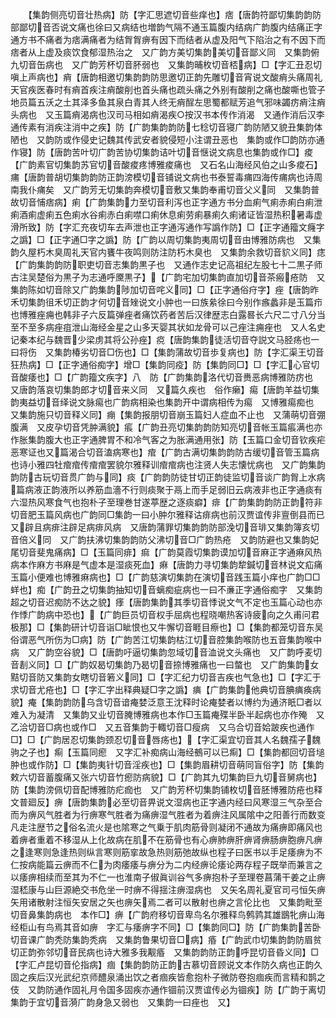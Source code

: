 <!-- { "loadSidebar": true } -->
　　【集韵侧亮切音壮热病】防【字汇思遮切音些痒也】痞【唐韵符鄙切集韵韵防部鄙切音否说文痛也徐曰又病结也増韵气隔不通玉篇腹内结病广韵腹内结痛正字通方书不痛者为痞满痛者为结胷胷痹有因下而结者从虚及阳气下陷治之有不因下而痞者从上虚及痰饮食郁湿热治之　又广韵方美切集韵美切音鄙义同　又集韵俯九切音缶病也　又广韵芳杯切音肧弱也　又集韵晡枚切音桮病】□【字汇丑忍切嗔上声病也】痟【唐韵相邀切集韵韵防思邀切正韵先雕切音宵说文酸痟头痛周礼天官疾医春时有痟首疾注痟酸削也首头痛也疏头痛之外别有酸削之痛也酸嘶也管子地员篇五沃之土其泽多鱼其泉白青其人终无痟酲左思蜀都赋芳追气邪味蠲疠痟注痟头病也　又玉篇痟渴病也汉司马相如痟渴疾○按汉书本传作消渴　又通作消后汉李通传素有消疾注消中之疾】防【广韵集韵韵防七稔切音寝广韵防陋又貌丑集韵体陋也　又韵防或作侵史记魏其传武安者貌侵短小注谓丑恶也　集韵或作□韵防亦通作寝】防【唐韵苦叶切广韵苦协切集韵诘叶切音惬说文病息也集韵或作□】痠【广韵素官切集韵苏官切音酸痠疼博雅痠痛也　又石名山海经风伯之山多痠石】痡【唐韵普胡切集韵韵防正韵滂模切音铺说文病也书泰誓毒痡四海传痡病也诗周南我仆痡矣　又广韵芳无切集韵奔模切音敷又集韵奉甫切音父义同　又集韵普故切音悑痞病】痢【广韵集韵力至切音利泻也正字通方书分血痢气痢赤痢白痢泄痢酒痢虚痢五色痢水谷痢赤白痢噤口痢休息痢劳痢暴痢久痢诸证皆湿热积暑毒虚滑所致】防【字汇充夜切车去声泄也正字通泻通作写譌作防】□【正字通籀文癃字之譌】□【正字通□字之譌】防【广韵以周切集韵夷周切音由博雅防病也　又集韵久屋朽木臭周礼天官内饔牛夜鸣则防注防朽木臭也　又集韵余救切音貁义同】痣【广韵集韵韵防职吏切音志集韵黒子也　又通作志史记高祖纪左股七十二黒子师古注吴楚俗为黒子为志通呼黡黒子】【广韵宅加切集韵直加切音茶瘢疮防　又集韵陈如切音除又广韵集韵陟加切音咤义同】□【正字通俗疛字】痤【唐韵昨禾切集韵徂禾切正韵才何切音矬说文小肿也一曰族絫徐曰今别作瘯蠡非是玉篇疖也博雅痤痈也韩非子六反篇弹痤者痛饮药者苦后汉律歴志白露晷长六尺二寸八分当至不至多病痤疽泄山海经金星之山多天婴其状如龙骨可以己痤注痈痤也　又人名史记秦本纪与魏晋少梁虏其将公孙痤】痥【唐韵集韵徒活切音夺説文马胫疡也一曰将伤　又集韵椿劣切音□伤也】□【集韵蒲故切音歩复病也】防【字汇渠王切音狂热病】□【正字通俗痴字】增□【集韵同疫】防【集韵同□】□【字汇心官切音酸痿也】□【广韵籀文疾字】八　防【广韵集韵洛代切音赉恶病博雅防疠也　又唐韵落哀切集韵郎才切音来义同　又篇久疾也　俗作癞】痬【唐韵羊益切集韵夷益切音绎说文脉痬也广韵病相染也集韵开中谓病相传为痬　又博雅痬痴也　又集韵施只切音释义同】痭【集韵报朋切音崩玉篇妇人症血不止也　又蒲萌切音弸腹满　又皮孕切音凭肿满貌】痮【广韵丑亮切集韵韵防知亮切音帐玉篇痮满也亦作胀集韵腹大也正字通脾胃不和冷气客之为胀满通用张】防【玉篇口金切音钦疾疟恶寒证也又篇渴合切音溘病寒也】痯【广韵古满切集韵韵防古缓切音管玉篇病也诗小雅四牡痯痯传痯痯罢貌尔雅释训痯痯病也注贤人失志懐忧病也　又广韵集韵韵防古玩切音贯广韵与同】痰【广韵韵防徒甘切正韵徒监切音谈广韵胷上水病篇病液正韵液所以养筋血濇不行则痰聚于鬲上而手足弱旧云病液非也正字通痰有六湿热风寒食气也抱朴子至理巻甘遂葶歴之逐痰癖】痱【广韵集韵韵防正韵符非切音肥玉篇风病也广韵同□集韵一曰小肿尔雅释诂痱病也前汉贾谊传非亶倒县而已又辟且病痱注辟足病痱风病　又唐韵蒲罪切集韵韵防部浼切音琲又集韵簿亥切音倍义同　又广韵扶沸切集韵韵防父沸切音□广韵热疮　又韵防避也又集韵妃尾切音斐鬼痛病】□【玉篇同痱】痲【广韵莫霞切集韵谟加切音麻正字通痳风热病本作麻方书麻是气虚本是湿痰死血】痳【唐韵力寻切集韵犂鍼切音林说文疝痛玉篇小便难也博雅痳病也】□【广韵慈演切集韵在演切音践玉篇小痒也广韵□□蛘也】痴【广韵丑之切集韵抽知切音螭痴疵病也一曰不亷正字通俗痴字　又集韵超之切音迟痴防不达之貌】痵【唐韵集韵其季切音悸说文气不定也玉篇心动也亦作悸广韵病中恐也】【广韵巨员切音权手屈病也程晓嘲热客诗疲向之久甫问君极那】□【集韵研计切音诣□眦恨也又牛懈切音睚目瘵也】□【集韵都笼切音东吴俗谓恶气所伤为□病】防【广韵苦江切集韵枯江切音腔集韵喉防也五音集韵喉中病　又广韵空谷貌】□【唐韵吁逼切集韵忽域切音洫说文头痛也　又广韵呼麦切音剨义同】□【广韵奴曷切集韵乃曷切音捺博雅痛也一曰螫也　又广韵集韵女黠切音防又集韵女瞎切音箬义同】□【字汇纪力切音吉疾也气急也】□【字汇于求切音尤疮也】□【字汇字出释典疑□字之譌】痶【广韵集韵他典切音腆痶痪病貌】痷【集韵韵防乌含切音谙痷婪泛意王沈释时论痷婪者以博约为通济眂□者以难入为凝清　又集韵又业切音腌博雅病也本作□玉篇痷殜半卧半起病也亦作殗　又乙洽切音□病也或作□　又五音集韵于輙切音□瘦病　又乌合切音姶跛疾也通作□】□【广韵居忍切集韵颈忍切音唇疡也】【字汇渠宜切音其人名魏孺子魏驹之子也】痸【玉篇同瘛　又字汇补痴病山海经鵺可以已痸】□【集韵都回切音塠肿也或作防】□【集韵夷针切音淫疾也】□【集韵眉耕切音萌同盲俗字】防【集韵敕六切音蓄腹痛又张六切音竹瘛防病貌】□【广韵其九切集韵巨九切音舅病也】防【集韵滂佩切音配博雅防疕痂也　又广韵芳杯切集韵铺枚切音胚博雅防疮也释文普廻反】痹【唐韵集韵必至切音畀说文湿病也正字通内经曰风寒湿三气杂至合而为痹风气胜者为行痹寒气胜者为痛痹湿气胜者为着痹注风属隂中之阳善行而数变凡走注歴节之俗名流火是也隂寒之气乗于肌肉筋骨则凝闭不通故为痛痹即痛风也着痹者重着不移湿从上化故病在肌不在筋骨也有心痹肺痹肝痹肾痹肠痹胞痹凡痹之逢寒则急逢热则纵言寒则筋挛故急热则筋弛故纵也程子曰医书以手足痿痹为不仁按病能篇云痹而不仁为肉痿痿与痹分为二内经痹论痿论两存程子既举而兼言之以痿痹相续而至其为不仁一也淮南子俶眞训谷气多痹抱朴子至理卷菖蒲干姜之止痹湿嵇康与山巨源絶交书危坐一时痹不得揺注痹湿病也　又矢名周礼夏官司弓恒矢痹矢用诸散射注恒矢安居之矢也痹矢焉二者可以散射也痹之言伦比也　又集韵毗至切音鼻集韵病也　本作□】痹【广韵府移切音卑鸟名尔雅释鸟鹩鹑其雄鶛牝痹山海经柜山有鸟焉其音如痹　字汇与痿痹字不同】□【集韵同□】防【广韵集韵苦卧切音课广韵秃防集韵秃病　又集韵鲁果切音□病】痻【广韵武巾切集韵韵防眉贫切正韵弥邻切音民病也诗大雅多我觏痻　又集韵韵防正韵呼昆切音昏义同】□【字汇卢昆切音伦指病】痼【集韵韵防正韵古慕切音顾说文本作防久病也正韵久固之疾后汉光武纪京师醴泉涌出饮之者痼疾皆愈抱朴子微防卷抱痼疾而言精和鹊之伎　又韵防通作固礼月令国多固疾亦通作锢前汉贾谊传必为锢疾】防【广韵于离切集韵于宜切音漪广韵身急又弱也　又集韵一曰痤也　又】

